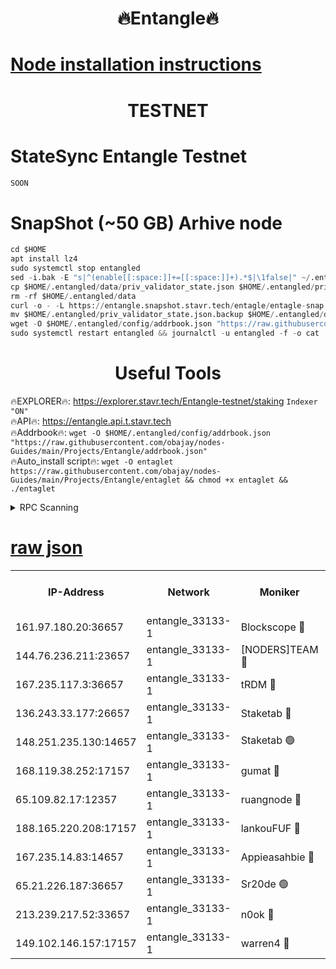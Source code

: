 <h1 align="center"> 🔥Entangle🔥</h1>

[Node installation instructions](https://github.com/obajay/nodes-Guides/tree/main/Projects/Entangle)
=

<h1 align="center"> TESTNET</h1>

# StateSync Entangle Testnet
```python
SOON
```
# SnapShot (~50 GB) Arhive node
```python
cd $HOME
apt install lz4
sudo systemctl stop entangled
sed -i.bak -E "s|^(enable[[:space:]]+=[[:space:]]+).*$|\1false|" ~/.entangled/config/config.toml
cp $HOME/.entangled/data/priv_validator_state.json $HOME/.entangled/priv_validator_state.json.backup
rm -rf $HOME/.entangled/data
curl -o - -L https://entangle.snapshot.stavr.tech/entagle/entagle-snap.tar.lz4 | lz4 -c -d - | tar -x -C $HOME/.entangled --strip-components 2
mv $HOME/.entangled/priv_validator_state.json.backup $HOME/.entangled/data/priv_validator_state.json
wget -O $HOME/.entangled/config/addrbook.json "https://raw.githubusercontent.com/obajay/nodes-Guides/main/Projects/Entangle/addrbook.json"
sudo systemctl restart entangled && journalctl -u entangled -f -o cat
```
 <h1 align="center"> Useful Tools</h1>
 
🔥EXPLORER🔥: https://explorer.stavr.tech/Entangle-testnet/staking        `Indexer "ON"` \
🔥API🔥:      https://entangle.api.t.stavr.tech \
🔥Addrbook🔥: ```wget -O $HOME/.entangled/config/addrbook.json "https://raw.githubusercontent.com/obajay/nodes-Guides/main/Projects/Entangle/addrbook.json"``` \
🔥Auto_install script🔥:  `wget -O entaglet https://raw.githubusercontent.com/obajay/nodes-Guides/main/Projects/Entangle/entaglet && chmod +x entaglet && ./entaglet`


<details>
<summary>RPC Scanning</summary>

<h2 align="center"> We scan nodes in real time every 4 hours. And we provide the final result of RPC endpoints.
We cannot influence the operation of these nodes in any way. </h2>


```python
If Voting Power is higher than 0 --> then the Node is a validator of the network and may be subject to attack and be a potential threat to the chain.
```
```python
We marked such validators with a red symbol
```

</details>

[raw json](https://rpc-check.entangt.stavr.tech/entangt/rpc-entangt-result.json)
=


<table><tr><th>IP-Address</th><th>Network</th><th>Moniker</th><th>Latest Block Height</th><th>Earliest Block Height</th><th>Catching Up</th><th>Tx Index</th><th>Voting Power</th><th>Scan Time</th></tr><tr><td>161.97.180.20:36657</td><td>entangle_33133-1</td><td>Blockscope 🔴</td><td>2175002</td><td>1</td><td>False</td><td>off</td><td>286298058253287</td><td>2024-02-14T00:01:14.455970252UTC</td></tr><tr><td>144.76.236.211:23657</td><td>entangle_33133-1</td><td>[NODERS]TEAM 🔴</td><td>2175003</td><td>1</td><td>False</td><td>off</td><td>27059222349670394</td><td>2024-02-14T00:01:20.178279815UTC</td></tr><tr><td>167.235.117.3:36657</td><td>entangle_33133-1</td><td>tRDM 🔴</td><td>2175004</td><td>1</td><td>False</td><td>on</td><td>170285742954213</td><td>2024-02-14T00:01:29.627447920UTC</td></tr><tr><td>136.243.33.177:26657</td><td>entangle_33133-1</td><td>Staketab 🔴</td><td>2175003</td><td>660001</td><td>False</td><td>on</td><td>151748735296259</td><td>2024-02-14T00:01:22.461131921UTC</td></tr><tr><td>148.251.235.130:14657</td><td>entangle_33133-1</td><td>Staketab 🟢</td><td>2175002</td><td>660801</td><td>False</td><td>on</td><td>0</td><td>2024-02-14T00:01:13.817565694UTC</td></tr><tr><td>168.119.38.252:17157</td><td>entangle_33133-1</td><td>gumat 🔴</td><td>2175002</td><td>962001</td><td>False</td><td>on</td><td>328489451724654</td><td>2024-02-14T00:01:15.050311958UTC</td></tr><tr><td>65.109.82.17:12357</td><td>entangle_33133-1</td><td>ruangnode 🔴</td><td>2175002</td><td>1312001</td><td>False</td><td>off</td><td>490611857273971</td><td>2024-02-14T00:01:14.813371844UTC</td></tr><tr><td>188.165.220.208:17157</td><td>entangle_33133-1</td><td>lankouFUF 🔴</td><td>2175002</td><td>1910001</td><td>False</td><td>off</td><td>309847095412929</td><td>2024-02-14T00:01:15.366723821UTC</td></tr><tr><td>167.235.14.83:14657</td><td>entangle_33133-1</td><td>Appieasahbie 🔴</td><td>2175004</td><td>2042001</td><td>False</td><td>on</td><td>43253917298726493</td><td>2024-02-14T00:01:29.241507828UTC</td></tr><tr><td>65.21.226.187:36657</td><td>entangle_33133-1</td><td>Sr20de 🟢</td><td>2175002</td><td>2049001</td><td>False</td><td>off</td><td>0</td><td>2024-02-14T00:01:14.178381247UTC</td></tr><tr><td>213.239.217.52:33657</td><td>entangle_33133-1</td><td>n0ok 🔴</td><td>2175004</td><td>2075004</td><td>False</td><td>off</td><td>46581114294686570</td><td>2024-02-14T00:01:26.886603631UTC</td></tr><tr><td>149.102.146.157:17157</td><td>entangle_33133-1</td><td>warren4 🔴</td><td>2175003</td><td>2098001</td><td>False</td><td>on</td><td>488895799967589</td><td>2024-02-14T00:01:19.879574194UTC</td></tr></table>
